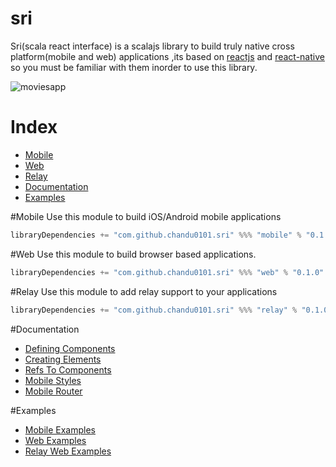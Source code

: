 # sri

Sri(scala react interface) is a scalajs library to build truly native cross platform(mobile and web) applications ,its based on [reactjs](http://facebook.github.io/react/) and [react-native](https://facebook.github.io/react-native/) so you must be familiar with them inorder to use this library.

![moviesapp](/docs/moviesapp.gif)

# Index 
- [Mobile](#mobile)
- [Web](#web)
- [Relay](#relay)
- [Documentation](#documentation)
- [Examples](#examples)

#Mobile
Use this module to build iOS/Android mobile applications

```scala
libraryDependencies += "com.github.chandu0101.sri" %%% "mobile" % "0.1.0"
```

#Web
Use this module to build browser based applications.

```scala
libraryDependencies += "com.github.chandu0101.sri" %%% "web" % "0.1.0"
```

#Relay
Use this module to add relay support to your applications
```scala
libraryDependencies += "com.github.chandu0101.sri" %%% "relay" % "0.1.0"
```
#Documentation

 - [Defining Components](/docs/DefiningComponents.md)
 - [Creating Elements](/docs/CreatingElements.md)
 - [Refs To Components](/docs/RefsToComponents.md)
 - [Mobile Styles](/docs/MobileStyles.md)
 - [Mobile Router](/docs/MobileRouter.md)
 
#Examples
  - [Mobile Examples](/mobile-examples)
  - [Web Examples](/web-examples)
  - [Relay Web Examples](/relay-web-examples)